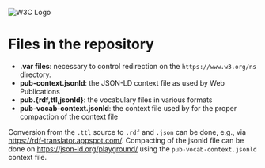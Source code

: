 
![W3C Logo](https://www.w3.org/Icons/w3c_home)

# Files in the repository

* **.var files**: necessary to control redirection on the `https://www.w3.org/ns` directory. 
* **pub-context.jsonld**: the JSON-LD context file as used by Web Publications
* **pub.{rdf,ttl,jsonld}**: the vocabulary files in various formats
* **pub-vocab-context.jsonld**: the context file used by for the proper compaction of the context file

Conversion from the `.ttl` source to `.rdf` and `.json` can be done, e.g., via https://rdf-translator.appspot.com/. Compacting of the jsonld file can be done on https://json-ld.org/playground/ using the `pub-vocab-context.jsonld` context file.
